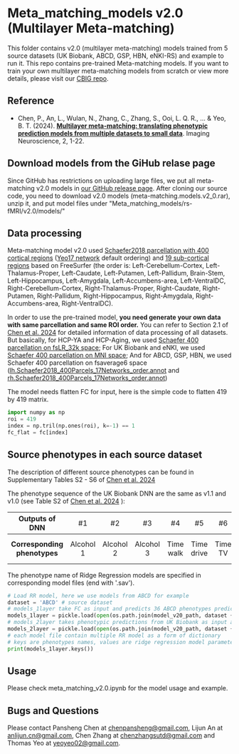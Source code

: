 # Meta_matching_models v2.0 (Multilayer Meta-matching)
This folder contains v2.0 (multilayer meta-matching) models trained from 5 source datasets (UK Biobank, ABCD, GSP, HBN, eNKI-RS) and example to run it. This repo contains pre-trained Meta-matching models. If you want to train your own multilayer meta-matching models from scratch or view more details, please visit our [CBIG repo](https://github.com/ThomasYeoLab/CBIG/tree/master/stable_projects/predict_phenotypes/Chen2024_MMM).


## Reference
+ Chen, P., An, L., Wulan, N., Zhang, C., Zhang, S., Ooi, L. Q. R., ... & Yeo, B. T. (2024). [**Multilayer meta-matching: translating phenotypic prediction models from multiple datasets to small data**](https://direct.mit.edu/imag/article/doi/10.1162/imag_a_00233/123369/Multilayer-meta-matching-Translating-phenotypic). Imaging Neuroscience, 2, 1-22.


## Download models from the GiHub relase page
Since GitHub has restrictions on uploading large files, we put all meta-matching v2.0 models in [our GitHub release page](https://github.com/ThomasYeoLab/Meta_matching_models/releases/tag/v2.0-rsfMRI). After cloning our source code, you need to download v2.0 models (meta-matching.models.v2_0.rar), unzip it, and put model files under "Meta_matching_models/rs-fMRI/v2.0/models/"

## Data processing
Meta-matching model v2.0 used [Schaefer2018 parcellation with 400 cortical regions](https://doi.org/10.1093/cercor/bhx179) ([Yeo17 network](https://github.com/ThomasYeoLab/CBIG/blob/master/stable_projects/brain_parcellation/Yeo2011_fcMRI_clustering/1000subjects_reference/Yeo_JNeurophysiol11_SplitLabels/Yeo2011_17networks_N1000.split_components.glossary.csv) default ordering) and [19 sub-cortical regions](https://doi.org/10.1016/s0896-6273(02)00569-x) based on FreeSurfer (the order is: Left-Cerebellum-Cortex, Left-Thalamus-Proper, Left-Caudate, Left-Putamen, Left-Pallidum, Brain-Stem, Left-Hippocampus, Left-Amygdala, Left-Accumbens-area, Left-VentralDC, Right-Cerebellum-Cortex, Right-Thalamus-Proper, Right-Caudate, Right-Putamen, Right-Pallidum, Right-Hippocampus, Right-Amygdala, Right-Accumbens-area, Right-VentralDC).

In order to use the pre-trained model, **you need generate your own data with same parcellation and same ROI order.** You can refer to Section 2.1 of [Chen et al. 2024](https://direct.mit.edu/imag/article/doi/10.1162/imag_a_00233/123369/Multilayer-meta-matching-Translating-phenotypic) for detailed information of data processing of all datasets. But basically, for HCP-YA and HCP-Aging, we used [Schaefer 400 parcellation on fsLR_32k space](https://github.com/ThomasYeoLab/CBIG/blob/master/stable_projects/brain_parcellation/Schaefer2018_LocalGlobal/Parcellations/HCP/fslr32k/cifti/Schaefer2018_400Parcels_17Networks_order.dlabel.nii); For UK Biobank and eNKI, we used [Schaefer 400 parcellation on MNI space](https://github.com/ThomasYeoLab/CBIG/blob/master/stable_projects/predict_phenotypes/He2022_MM/data_processing/step6_experiment_2/ukbb_20227_to_fc419/extra/Schaefer2018_400Parcels_17Networks_order_FSLMNI152_2mm.nii.gz); And for ABCD, GSP, HBN, we used Schaefer 400 parcellation on fsaverage6 space ([lh.Schaefer2018_400Parcels_17Networks_order.annot](https://github.com/ThomasYeoLab/CBIG/tree/master/stable_projects/brain_parcellation/Schaefer2018_LocalGlobal/Parcellations/FreeSurfer5.3/fsaverage6/label/lh.Schaefer2018_400Parcels_17Networks_order.annot) and [rh.Schaefer2018_400Parcels_17Networks_order.annot](https://github.com/ThomasYeoLab/CBIG/tree/master/stable_projects/brain_parcellation/Schaefer2018_LocalGlobal/Parcellations/FreeSurfer5.3/fsaverage6/label/rh.Schaefer2018_400Parcels_17Networks_order.annot))

The model needs flatten FC for input, here is the simple code to flatten 419 by 419 matrix.
```python
import numpy as np
roi = 419
index = np.tril(np.ones(roi), k=-1) == 1
fc_flat = fc[index]
```
## Source phenotypes in each source dataset
The description of different source phenotypes can be found in Supplementary Tables S2 - S6 of [Chen et al. 2024](https://direct.mit.edu/imag/article/doi/10.1162/imag_a_00233/123369/Multilayer-meta-matching-Translating-phenotypic) 

The phenotype sequence of the UK Biobank DNN are the same as v1.1 and v1.0 (see Table S2 of [Chen et al. 2024](https://direct.mit.edu/imag/article/doi/10.1162/imag_a_00233/123369/Multilayer-meta-matching-Translating-phenotypic) ):

|        Outputs of DNN        | <span style="font-weight:normal"> #1 | <span style="font-weight:normal"> #2 | <span style="font-weight:normal"> #3 | <span style="font-weight:normal"> #4 | <span style="font-weight:normal"> #5  | <span style="font-weight:normal"> #6 | <span style="font-weight:normal"> #7  | <span style="font-weight:normal"> #8 | <span style="font-weight:normal"> #9  | <span style="font-weight:normal"> #10 | <span style="font-weight:normal"> #11  | <span style="font-weight:normal"> #12 | <span style="font-weight:normal"> #13  | <span style="font-weight:normal"> #14 | <span style="font-weight:normal"> #15  | <span style="font-weight:normal"> #16 | <span style="font-weight:normal">  #17 | <span style="font-weight:normal">#18 | <span style="font-weight:normal">#19 | <span style="font-weight:normal">#20 | <span style="font-weight:normal">#21 | <span style="font-weight:normal">#22 | <span style="font-weight:normal">#23 | <span style="font-weight:normal">#24 | <span style="font-weight:normal">#25 | <span style="font-weight:normal">#26 | <span style="font-weight:normal">#27 | <span style="font-weight:normal">#28 | <span style="font-weight:normal">#29 | <span style="font-weight:normal">#30 | <span style="font-weight:normal">#31 | <span style="font-weight:normal">#32 | <span style="font-weight:normal">#33 | <span style="font-weight:normal">#34 | <span style="font-weight:normal">#35 |<span style="font-weight:normal"> #36 | <span style="font-weight:normal">#37 |<span style="font-weight:normal"> #38 | <span style="font-weight:normal">#39 |<span style="font-weight:normal"> #40 | <span style="font-weight:normal">#41 | <span style="font-weight:normal">#42 | <span style="font-weight:normal">#43 |<span style="font-weight:normal"> #44 |<span style="font-weight:normal"> #45 |<span style="font-weight:normal"> #46 | <span style="font-weight:normal">#47 | <span style="font-weight:normal">#48 | <span style="font-weight:normal">#49 | <span style="font-weight:normal">#50 |<span style="font-weight:normal"> #51 |<span style="font-weight:normal"> #52 | <span style="font-weight:normal">#53 | <span style="font-weight:normal">#54 | #55 | <span style="font-weight:normal">#56 | <span style="font-weight:normal">#57 | <span style="font-weight:normal">#58 | <span style="font-weight:normal">#59 | <span style="font-weight:normal">#60 | <span style="font-weight:normal">#61 | <span style="font-weight:normal">#62 | <span style="font-weight:normal">#63 | <span style="font-weight:normal">#64 |<span style="font-weight:normal"> #65 | <span style="font-weight:normal">#66 |   <span style="font-weight:normal">   #67 |
|:-----------------------:|:------------------------------------:|:-------:|:-------:|:-------:|:-------:|:-------:|:-------:|:-------:|:-------:|:-------:|:-------:|:-------:|:-------:|:-------:|:-------:|:-------:|:-------:|:-------:|:-------:|:-------:|:-------:|:-------:|:-------:|:-------:|:-------:|:-------:|:-------:|:-------:|:-------:|:-------:|:-------:|:-------:|:-------:|:-------:|:-------:|:-------:|:-------:|:-------:|:-------:|:-------:|:-------:|:-------:|:-------:|:-------:|:-------:|:-------:|:-------:|:-------:|:-------:|:-------:|:-------:|:-------:|:-------:|:-------:|:-------:|:-------:|:-------:|:-------:|:-------:|:-------:|:-------:|:-------:|:-------:|:-------:|:-------:|:-------:|:-------:|
| **Corresponding phenotypes** |             Alcohol 1             |              Alcohol 2               |              Alcohol 3               |              Time walk               |              Time drive               |               Time TV                |                 Sleep                 |               Age edu                |                 Work                  |                Travel                 |               #household               |                 Neuro                 |                Hearing                 |              Fluid Int.               |                Matching                |                  Sex                  |               Matching-o               | Age| Trail-o C1| Trail-o C3| Digit-o C1| Digit-o C6| Sex G C1| Sex G C2| Genetic C1| Cancer C1| Urine C1| Blood C2| Blood C3| Blood C4| Blood C5| Deprive C1| Dur C1| Dur C2| Dur C4| Trail C1| Tower C1| Digit 1| Match| ProMem C1| #Mem C1| Matrix C1| Matrix C2| Matrix C3| Illness C1| Illness C4| Loc C1| Breath C1| Grip C1| ECG C1| ECG C2| ECG C3| ECG C6| Carotid C1| Carotid C5| Bone C1| Bone C3| Body C1| Body C2| Body C3| BP eye C2| BP eye C3| BP eye C4| BP eye C5| BP eye C6| Family C1| Smoke C1 |


The phenotype name of Ridge Regression models are specified in corresponding model files (end with '.sav').
```python
# Load RR model, here we use models from ABCD for example
dataset = 'ABCD' # source dataset
# models_1layer take FC as input and predicts 36 ABCD phenotypes prediction
models_1layer = pickle.load(open(os.path.join(model_v20_path, dataset + '_rr_models_base.sav'), 'rb'))
# models_2layer takes phenotypic predictions from UK Biobank as input and predicts 36 ABCD phenotypes
models_2layer = pickle.load(open(os.path.join(model_v20_path, dataset + '_rr_models_multilayer.sav'), 'rb'))
# each model file contain multiple RR model as a form of dictionary
# keys are phenotypes names, values are ridge regression model parameters
print(models_1layer.keys())
```

## Usage
Please check meta_matching_v2.0.ipynb for the model usage and example.

## Bugs and Questions
Please contact Pansheng Chen at chenpansheng@gmail.com, Lijun An at anlijun.cn@gmail.com, Chen Zhang at chenzhangsutd@gmail.com and Thomas Yeo at yeoyeo02@gmail.com.

